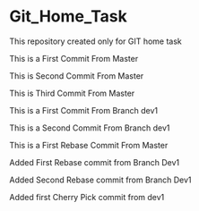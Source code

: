 # Git_Home_Task
This repository created only for GIT home task


This is a First Commit From Master

This is Second Commit From Master

This is Third Commit From Master

This is a First Commit From Branch dev1

This is a Second Commit From Branch dev1

This is a First Rebase Commit From Master

Added First Rebase commit from Branch Dev1

Added Second Rebase commit from Branch Dev1


Added first Cherry Pick commit from dev1